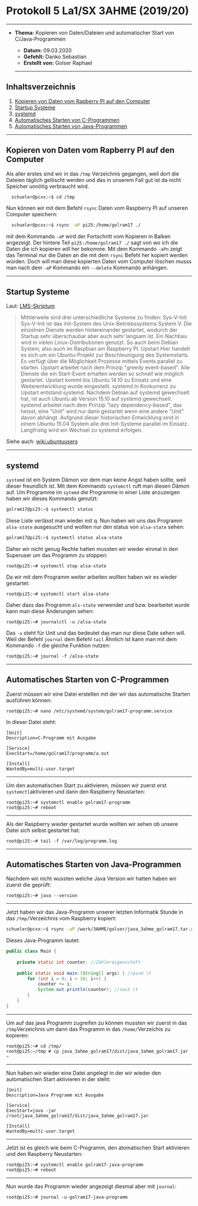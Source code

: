 # Protokoll 5 La1/SX 3AHME (2019/20)

-------------------------

* **Thema:** Kopieren von Daten/Dateien und automatischer Start von C/Java-Programmen
  * **Datum:** 09.03.2020
  * **Gefehlt:** Danko Sebastian
  * **Erstellt von:** Golser Raphael
  
  -------------------------------------------------------
  
## Inhaltsverzeichnis

1. [Kopieren von Daten vom Rapberry PI auf den Computer](#kopieren-von-daten-vom-rapberry-pi-auf-den-computer)
2. [Startup Systeme](#startup-systeme)
2. [systemd](#systemd)
3. [Automatisches Starten von C-Programmen](#automatisches-starten-von-c-programmen)
4. [Automatisches Starten von Java-Programmen](#automatisches-starten-von-java-programmen)

----------------------------------------------------------

## Kopieren von Daten vom Rapberry PI auf den Computer

Als aller erstes sind wir in das ````/tmp```` Verzeichnis gegangen, weil dort die Dateien täglich gelöscht werden und das in unserem Fall gut ist da nicht Speicher unnötig verbraucht wird.
````bash
  schueler@pcxx:~$ cd /tmp
  ````
Nun können wir mit dem Befehl ````rsync```` Daten vom Raspberry PI auf unseren Computer speichern:
````bash
  schueler@pcxx:~$ rsync -aP pi25:/home/golram17 ./
  ````
  mit dem Kommando ````-aP```` wird der Fortschritt vom Kopieren in Balken angezeigt. Der hintere Teil ````pi25:/home/golram17 ./```` sagt von wo ich die Daten die ich kopieren will her bekomme.
  Mit dem Kommando ````-aPn```` zeigt das Terminal nur die Daten an die mit dem ````rsync```` Befehl her kopiert werden würden. Doch will man diese kopierten Daten vom Computer löschen musss man nach dem ````-aP```` Kommando ein ````--delete```` Kommando anhängen.
  
  -----------------------------------------------------------
  
  ## Startup Systeme
  Laut: [LMS-Skriptum](https://lms.at/dotlrn/classes/informatik/610437.3AHME_LA1SX.19_20/xolrn/9F2714A93B69A.symlink?resource_id=0-420357452&m=view#155470713)
  > Mittlerweile sind drei unterschiedliche Systeme zu finden:
    Sys-V-Init
    Sys-V-Init ist das init-System des Unix-Betriebssystems System V. Die einzelnen Dienste werden hintereinander gestartet,      wodurch der Startup sehr überschaubar aber auch sehr langsam ist. Ein Nachbau wird in vielen Linux-Distributionen genutzt. So auch beim Debian System, also auch im Raspbian am Raspberry PI.
    Upstart
    Hier handelt es sich um ein Ubuntu-Projekt zur Beschleunigung des Systemstarts. Es verfügt über die Möglichkeit Prozesse mittels Events parallel zu starten. Upstart arbeitet nach dem Prinzip "greedy event-based". Alle Dienste die ein Start-Event erhalten werden so schnell wie möglich gestartet.
    Upstart kommt bis Ubuntu 14.10 zu Einsatz und eine Weiterentwicklung wurde eingestellt.
    systemd
    In Konkurrenz zu Upstart entstand systemd. Nachdem Debian auf systemd gewechselt hat, ist auch Ubuntu ab Version 15.10 auf systemd gewechselt. systemd arbeitet nach dem Prinzip "lazy dependency-based", das heisst, eine "Unit" wird nur dann gestartet wenn eine andere "Unit" davon abhängt.
    Aufgrund dieser historischen Entwicklung sind in einem Ubuntu 15.04 System alle drei Init-Systeme parallel im Einsatz. Langfristig wird ein Wechsel zu systemd erfolgen.
   
   Siehe auch: [wiki.ubuntuusers](https://wiki.ubuntuusers.de/Dienste/)
  
  -------------------------------------------------------------------
  
  ## systemd
  
  ````systemd```` ist ein System Dämon vor dem man keine Angst haben sollte, weil dieser freundlich ist.
  Mit dem Kommando ````systemctl```` ruft man diesen Dämon auf.
  Um Programme im ````sytemd```` die Programme in einer Liste anzuzeigen haben wir dieses Kommando genutzt:
  ````bash
  golram17@pi25:~$ systemctl status
  ````
  Diese Liste verlässt man wieder mit q.
  Nun haben wir uns das Programm ````alsa-state```` ausgesucht und wollten nur den status von ````alsa-state```` sehen:
  ````bash
  golram17@pi25:~$ systemctl status alsa-state
  ````
  Daher wir nicht genug Rechte hatten mussten wir wieder einmal in den Superuser um das Programm zu stoppen:
  ````
  root@pi25:~# systemctl stop alsa-state
  ````
  Da wir mit dem Programm weiter arbeiten wollten haben wir es wieder gestartet:
  ````
  root@pi25:~# systemctl start alsa-state
  ````
  Daher dass das Programm ````als-state```` verwendet und bzw. bearbeitet wurde kann man diese Änderungen sehen:
  ````
  root@pi25:~# journalctl -u /alsa-state
  ````
  Das ````-u```` steht für Unit und das bedeutet das man nur diese Date sehen will.
  Weil der Befehl ````journal```` dem Befehl ````tail```` Ähnlich ist kann man mit dem Kommando ````-f```` die gleiche Funktion nutzen:
  ````
  root@pi25:~# journal -f /alsa-state
 ````
 
 ---------------------------------------
 
 ## Automatisches Starten von C-Programmen
 
 Zuerst müssen wir eine Datei erstellen mit der wir das automatische Starten ausführen können:
 ````
 root@pi25:~# nano /etc/systemd/system/golram17-programm.service
 ````
 In dieser Datei steht:
 ````
 [Unit]
 Description=C-Programm mit Ausgabe
 
 [Service]
 ExecStart=/home/golram17/programm/a.out
 
 [Install]
 WantedBy=multi-user.target
 ````
 
 ---------------------------------------------------------
 
 Um den automatischen Start zu aktivieren, müssen wir zuerst erst ````systemctl````aktivieren und dann den Raspberry Neustarten:
 ````
 root@pi25:~# systemctl enable golram17-programm
 root@pi25:~# reboot
 ````
 
 -------------------------------------------------------------
 
 Als der Raspberry wieder gestartet wurde wollten wir sehen ob unsere Datei sich selbst gestartet hat:
 ````
 root@pi25:~# tail -f /var/log/programm.log
 ````
 
 --------------------------------------------------------
 
 ## Automatisches Starten von Java-Programmen
 
 Nachdem wir nicht wussten welche Java Version wir hatten haben wir zuerst die geprüft:
 ````
 root@pi25:~# java --version
 ````

--------------------------------------------------

Jetzt haben wir das Java-Programm unserer letzten Informatik Stunde in das ````/tmp/````Verzeichnis vom Raspberry kopiert:
````bash
schueler@pcxx:~$ rsync -aP /work/3AHME/golser/java_3ahme_golram17.tar.xz pi25 /tmp/
````

Dieses Java-Programm lautet:
````java
public class Main {
    
    private static int counter; //Zählereigenschaft
    
    public static void main (String[] args) { //psvm \t
        for (int i = 0; i < 10; i++) {
            counter += i;
            System.out.println(counter); //sout \t
        }
    }
}
````

--------------------------------------------------------------

Um auf das java Programm zugreifen zu können mussten wir zuerst in das ````/tmp````Verzeichnis um dann das Programm in das ````/home/````Verzeichis zu kopieren:
````
root@pi25:~# cd /tmp/
root@pi25:~/tmp # cp java_3ahme_golram17/dist/java_3ahme_golram17.jar ~
````

----------------------------------------------------------------

Nun haben wir wieder eine Datei angelegt in der wir wieder den automatischen Start aktivieren in der steht:
````
[Unit]
Description=Java Programm mit Ausgabe

[Service]
ExecStart=java -jar /root/java_3ahme_golram17/dist/java_3ahme_golram17.jar

[Install]
WantedBy=multi-user.target
````

------------------------------------------

Jetzt ist es gleich wie beim C-Programm, den atomatischen Start aktivieren und den Raspberry Neustarten:
````
root@pi25:~# systemctl enable golram17-java-programm
root@pi25:~# reboot
````

---------------------------------------------------------

Nun wurde das Programm wieder angezeigt diesmal aber mit ````journal````:
````
root@pi25:~# journal -u-golram17-java-programm
````
